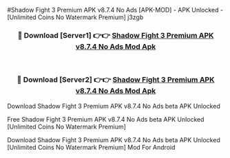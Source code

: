 #Shadow Fight 3 Premium APK v8.7.4 No Ads [APK-MOD] - APK Unlocked - [Unlimited Coins No Watermark Premium] j3zgb



<div align="center">

<h3>🔴 Download [Server1] 👉👉 <a href="https://momento.my/?title=Shadow_Fight_3_Premium_APK_v8.7.4_No_Ads">Shadow Fight 3 Premium APK v8.7.4 No Ads Mod Apk</a></h3><br>

<h3>🔴 Download [Server2] 👉👉 <a href="https://momento.my/?title=Shadow_Fight_3_Premium_APK_v8.7.4_No_Ads">Shadow Fight 3 Premium APK v8.7.4 No Ads Mod Apk</a></h3>
</div>



Download Shadow Fight 3 Premium APK v8.7.4 No Ads beta APK Unlocked

Free Shadow Fight 3 Premium APK v8.7.4 No Ads beta APK Unlocked [Unlimited Coins No Watermark Premium]

Download Shadow Fight 3 Premium APK v8.7.4 No Ads beta APK Unlocked [Unlimited Coins No Watermark Premium] Mod For Android
